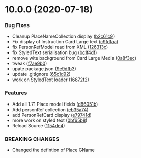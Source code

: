 # 10.0.0 (2020-07-18)


### Bug Fixes

* Cleanup PlaceNameCollection display ([b2c61c9](https://github.com/phandcock/GrampsView/commit/b2c61c94d9796a70dcb014e910ea30195152938b))
* Fix display of Instruction Card Large text ([c9fdfaa](https://github.com/phandcock/GrampsView/commit/c9fdfaa5643a78dda44ef041cac1631c2d44453d))
* fix PersonRefModel read from XML ([126313c](https://github.com/phandcock/GrampsView/commit/126313cfbe5f064da649160cd8c7ce61762f5239))
* fix StyledText serialisation bug ([bc1f4df](https://github.com/phandcock/GrampsView/commit/bc1f4df89e81d2e6041707d4b2be6a63394c36d6))
* remove wite background from Card Large Media ([0a8f3ec](https://github.com/phandcock/GrampsView/commit/0a8f3ecae5dbeac41d8c2e58a3091d9c785a6da3))
* tweak ([f7ae9b0](https://github.com/phandcock/GrampsView/commit/f7ae9b0904bca79fa7acfbd4a25ecb147c1745c4))
* upate package.json ([9e9dfb3](https://github.com/phandcock/GrampsView/commit/9e9dfb34cede348ad5a69a9833972703b1ff10d5))
* update .gitIgnore ([65c1d92](https://github.com/phandcock/GrampsView/commit/65c1d927467a9a925dc4b9dc4a40f0a409aee9ab))
* work on StyledText loader ([16872f2](https://github.com/phandcock/GrampsView/commit/16872f256c2257dd59d15718fcef779c16675f1d))


### Features

* Add all 1.71 Place model fields ([d86051b](https://github.com/phandcock/GrampsView/commit/d86051b8fcc003f2807a8e93a4858f084f515193))
* Add personRef collection ([eb35a74](https://github.com/phandcock/GrampsView/commit/eb35a74e0785e595b8021cc7724b6ab0edcafbdc))
* add PersonRefCard display ([e79741d](https://github.com/phandcock/GrampsView/commit/e79741d88e4517f02ef0d4bab5e79bcb25600524))
* more work on styled text ([0bf65b8](https://github.com/phandcock/GrampsView/commit/0bf65b8d469b9d300d75e2ad786c6f967e6b598c))
* Reload Source ([1154de4](https://github.com/phandcock/GrampsView/commit/1154de4603e0fff3d935d01d6b4aa3299c82a164))


### BREAKING CHANGES

* Changed the defintion of Place GName



